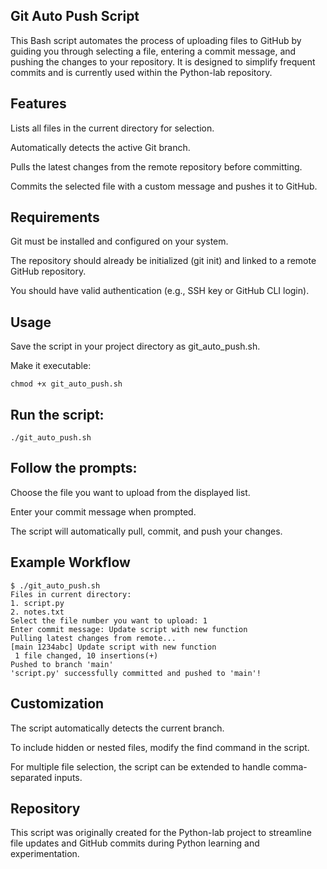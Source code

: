 Git Auto Push Script
---
This Bash script automates the process of uploading files to GitHub by guiding you through selecting a file, entering a commit message, and pushing the changes to your repository. It is designed to simplify frequent commits and is currently used within the Python-lab
 repository.

Features
-

Lists all files in the current directory for selection.

Automatically detects the active Git branch.

Pulls the latest changes from the remote repository before committing.

Commits the selected file with a custom message and pushes it to GitHub.

Requirements
-

Git must be installed and configured on your system.

The repository should already be initialized (git init) and linked to a remote GitHub repository.

You should have valid authentication (e.g., SSH key or GitHub CLI login).

Usage
-

Save the script in your project directory as git_auto_push.sh.

Make it executable:
```
chmod +x git_auto_push.sh

```


Run the script:
-
```
./git_auto_push.sh

```


Follow the prompts:
-

Choose the file you want to upload from the displayed list.

Enter your commit message when prompted.

The script will automatically pull, commit, and push your changes.

Example Workflow
-
```
$ ./git_auto_push.sh
Files in current directory:
1. script.py
2. notes.txt
Select the file number you want to upload: 1
Enter commit message: Update script with new function
Pulling latest changes from remote...
[main 1234abc] Update script with new function
 1 file changed, 10 insertions(+)
Pushed to branch 'main'
'script.py' successfully committed and pushed to 'main'!
```

Customization
-

The script automatically detects the current branch.

To include hidden or nested files, modify the find command in the script.

For multiple file selection, the script can be extended to handle comma-separated inputs.

Repository
-

This script was originally created for the Python-lab
 project to streamline file updates and GitHub commits during Python learning and experimentation.
